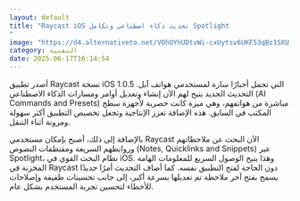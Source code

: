 ```yaml
---
layout: default
title: "Raycast iOS تحديث ذكاء اصطناعي وتكامل Spotlight
"
image: "https://d4.alternativeto.net/VOhOYhUDtvWi-cxUytsv6UKF53qBz1SXU_br9odu5J0/rs:fill:1520:760:0/g:ce:0:0/YWJzOi8vZGlzdC9jb250ZW50LzE3NTAxNzY4OTQ2OTkucG5n.png"
category: التقنية
date: 2025-06-17T16:14:54
---
```


أصدر تطبيق Raycast نسخة iOS 1.0.5 التي تحمل أخبارًا سارة لمستخدمي هواتف آبل. التحديث الجديد يتيح لهم الآن إنشاء وتعديل أوامر ومسارات الذكاء الاصطناعي (AI Commands and Presets) مباشرة من هواتفهم، وهي ميزة كانت حصرية لأجهزة سطح المكتب في السابق. هذه الإضافة تعزز الإنتاجية وتجعل تخصيص التطبيق أكثر سهولة ومرونة أثناء التنقل.

بالإضافة إلى ذلك، أصبح بإمكان مستخدمي Raycast الآن البحث عن ملاحظاتهم وروابطهم السريعة ومقتطفات النصوص (Notes, Quicklinks and Snippets) عبر Spotlight، نظام البحث القوي في iOS. وهذا يتيح الوصول السريع للمعلومات الهامة المخزنة في Raycast دون الحاجة لفتح التطبيق نفسه. كما أضاف التحديث أمرًا جديدًا يسمح بفتح آخر ملاحظة تم تعديلها بسرعة أكبر، إلى جانب تحسينات طفيفة وإصلاحات للأخطاء لتحسين تجربة المستخدم بشكل عام.
